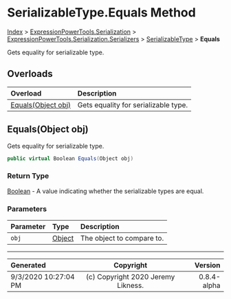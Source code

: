 ﻿# SerializableType.Equals Method

[Index](../index.md) > [ExpressionPowerTools.Serialization](ExpressionPowerTools.Serialization.a.md) > [ExpressionPowerTools.Serialization.Serializers](ExpressionPowerTools.Serialization.Serializers.n.md) > [SerializableType](ExpressionPowerTools.Serialization.Serializers.SerializableType.cs.md) > **Equals**

Gets equality for serializable type.

## Overloads

| Overload | Description |
| :-- | :-- |
| [Equals(Object obj)](#equalsobject-obj) | Gets equality for serializable type. |
## Equals(Object obj)

Gets equality for serializable type.

```csharp
public virtual Boolean Equals(Object obj)
```

### Return Type

 [Boolean](https://docs.microsoft.com/dotnet/api/system.boolean)  - A value indicating whether the serializable types are equal.

### Parameters

| Parameter | Type | Description |
| :-- | :-- | :-- |
| `obj` | [Object](https://docs.microsoft.com/dotnet/api/system.object) | The object to compare to. |



---

| Generated | Copyright | Version |
| :-- | :-: | --: |
| 9/3/2020 10:27:04 PM | (c) Copyright 2020 Jeremy Likness. | 0.8.4-alpha |

